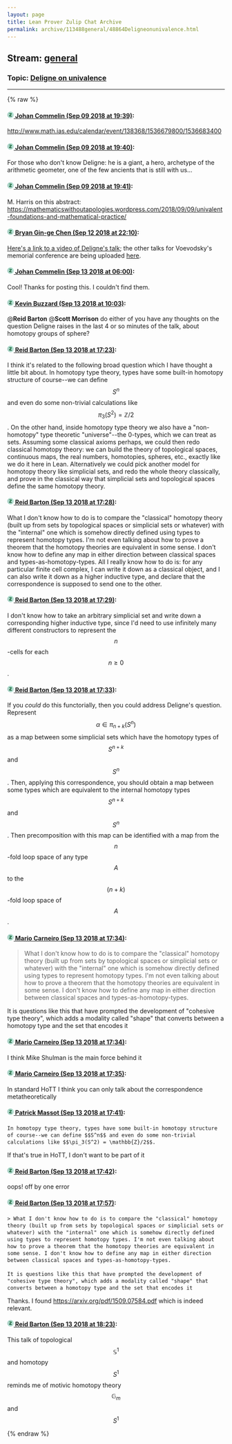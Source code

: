 ```yaml
---
layout: page
title: Lean Prover Zulip Chat Archive 
permalink: archive/113488general/48864Deligneonunivalence.html
---
```


## Stream: [general](index.html)
### Topic: [Deligne on univalence](48864Deligneonunivalence.html)

---


{% raw %}
#### [![Click to go to Zulip](../../assets/img/zulip2.png) Johan Commelin (Sep 09 2018 at 19:39)](https://leanprover.zulipchat.com/#narrow/stream/113488-general/topic/Deligne%20on%20univalence/near/133618998):
http://www.math.ias.edu/calendar/event/138368/1536679800/1536683400

#### [![Click to go to Zulip](../../assets/img/zulip2.png) Johan Commelin (Sep 09 2018 at 19:40)](https://leanprover.zulipchat.com/#narrow/stream/113488-general/topic/Deligne%20on%20univalence/near/133619046):
For those who don't know Deligne: he is a giant, a hero, archetype of the arithmetic geometer, one of the few ancients that is still with us...

#### [![Click to go to Zulip](../../assets/img/zulip2.png) Johan Commelin (Sep 09 2018 at 19:41)](https://leanprover.zulipchat.com/#narrow/stream/113488-general/topic/Deligne%20on%20univalence/near/133619056):
M. Harris on this abstract: https://mathematicswithoutapologies.wordpress.com/2018/09/09/univalent-foundations-and-mathematical-practice/

#### [![Click to go to Zulip](../../assets/img/zulip2.png) Bryan Gin-ge Chen (Sep 12 2018 at 22:10)](https://leanprover.zulipchat.com/#narrow/stream/113488-general/topic/Deligne%20on%20univalence/near/133840719):
[Here's a link to a video of Deligne's talk](https://video.ias.edu/VoevodskyMemConf-2018/0911-PierreDeligne); the other talks for Voevodsky's memorial conference are being uploaded [here](https://video.ias.edu/vladimir).

#### [![Click to go to Zulip](../../assets/img/zulip2.png) Johan Commelin (Sep 13 2018 at 06:00)](https://leanprover.zulipchat.com/#narrow/stream/113488-general/topic/Deligne%20on%20univalence/near/133860739):
Cool! Thanks for posting this. I couldn't find them.

#### [![Click to go to Zulip](../../assets/img/zulip2.png) Kevin Buzzard (Sep 13 2018 at 10:03)](https://leanprover.zulipchat.com/#narrow/stream/113488-general/topic/Deligne%20on%20univalence/near/133868555):
@**Reid Barton** @**Scott Morrison** do either of you have any thoughts on the question Deligne raises in the last 4 or so minutes of the talk, about homotopy groups of sphere?

#### [![Click to go to Zulip](../../assets/img/zulip2.png) Reid Barton (Sep 13 2018 at 17:23)](https://leanprover.zulipchat.com/#narrow/stream/113488-general/topic/Deligne%20on%20univalence/near/133892924):
I think it's related to the following broad question which I have thought a little bit about.
In homotopy type theory, types have some built-in homotopy structure of course--we can define $$S^n$$ and even do some non-trivial calculations like $$\pi_3(S^2) = \mathbb{Z}/2$$.
On the other hand, inside homotopy type theory we also have a "non-homotopy" type theoretic "universe"--the 0-types, which we can treat as sets. Assuming some classical axioms perhaps, we could then redo classical homotopy theory: we can build the theory of topological spaces, continuous maps, the real numbers, homotopies, spheres, etc., exactly like we do it here in Lean. Alternatively we could pick another model for homotopy theory like simplicial sets, and redo the whole theory classically, and prove in the classical way that simplicial sets and topological spaces define the same homotopy theory.

#### [![Click to go to Zulip](../../assets/img/zulip2.png) Reid Barton (Sep 13 2018 at 17:28)](https://leanprover.zulipchat.com/#narrow/stream/113488-general/topic/Deligne%20on%20univalence/near/133893246):
What I don't know how to do is to compare the "classical" homotopy theory (built up from sets by topological spaces or simplicial sets or whatever) with the "internal" one which is somehow directly defined using types to represent homotopy types. I'm not even talking about how to prove a theorem that the homotopy theories are equivalent in some sense. I don't know how to define any map in either direction between classical spaces and types-as-homotopy-types.
All I really know how to do is: for any particular finite cell complex, I can write it down as a classical object, and I can also write it down as a higher inductive type, and declare that the correspondence is supposed to send one to the other.

#### [![Click to go to Zulip](../../assets/img/zulip2.png) Reid Barton (Sep 13 2018 at 17:29)](https://leanprover.zulipchat.com/#narrow/stream/113488-general/topic/Deligne%20on%20univalence/near/133893324):
I don't know how to take an arbitrary simplicial set and write down a corresponding higher inductive type, since I'd need to use infinitely many different constructors to represent the $$n$$-cells for each $$n \ge 0$$.

#### [![Click to go to Zulip](../../assets/img/zulip2.png) Reid Barton (Sep 13 2018 at 17:33)](https://leanprover.zulipchat.com/#narrow/stream/113488-general/topic/Deligne%20on%20univalence/near/133893557):
If you *could* do this functorially, then you could address Deligne's question. Represent $$\alpha \in \pi_{n+k}(S^n)$$ as a map between some simplicial sets which have the homotopy types of $$S^{n+k}$$ and $$S^n$$. Then, applying this correspondence, you should obtain a map between some types which are equivalent to the internal homotopy types $$S^{n+k}$$ and $$S^n$$. Then precomposition with this map can be identified with a map from the $$n$$-fold loop space of any type $$A$$ to the $$(n+k)$$-fold loop space of $$A$$.

#### [![Click to go to Zulip](../../assets/img/zulip2.png) Mario Carneiro (Sep 13 2018 at 17:34)](https://leanprover.zulipchat.com/#narrow/stream/113488-general/topic/Deligne%20on%20univalence/near/133893618):
> What I don't know how to do is to compare the "classical" homotopy theory (built up from sets by topological spaces or simplicial sets or whatever) with the "internal" one which is somehow directly defined using types to represent homotopy types. I'm not even talking about how to prove a theorem that the homotopy theories are equivalent in some sense. I don't know how to define any map in either direction between classical spaces and types-as-homotopy-types.

It is questions like this that have prompted the development of "cohesive type theory", which adds a modality called "shape" that converts between a homotopy type and the set that encodes it

#### [![Click to go to Zulip](../../assets/img/zulip2.png) Mario Carneiro (Sep 13 2018 at 17:34)](https://leanprover.zulipchat.com/#narrow/stream/113488-general/topic/Deligne%20on%20univalence/near/133893637):
I think Mike Shulman is the main force behind it

#### [![Click to go to Zulip](../../assets/img/zulip2.png) Mario Carneiro (Sep 13 2018 at 17:35)](https://leanprover.zulipchat.com/#narrow/stream/113488-general/topic/Deligne%20on%20univalence/near/133893681):
In standard HoTT I think you can only talk about the correspondence metatheoretically

#### [![Click to go to Zulip](../../assets/img/zulip2.png) Patrick Massot (Sep 13 2018 at 17:41)](https://leanprover.zulipchat.com/#narrow/stream/113488-general/topic/Deligne%20on%20univalence/near/133894083):
```quote
In homotopy type theory, types have some built-in homotopy structure of course--we can define $$S^n$$ and even do some non-trivial calculations like $$\pi_3(S^2) = \mathbb{Z}/2$$.
```
If that's true in HoTT, I don't want to be part of it

#### [![Click to go to Zulip](../../assets/img/zulip2.png) Reid Barton (Sep 13 2018 at 17:42)](https://leanprover.zulipchat.com/#narrow/stream/113488-general/topic/Deligne%20on%20univalence/near/133894154):
oops! off by one error

#### [![Click to go to Zulip](../../assets/img/zulip2.png) Reid Barton (Sep 13 2018 at 17:57)](https://leanprover.zulipchat.com/#narrow/stream/113488-general/topic/Deligne%20on%20univalence/near/133895052):
```quote
> What I don't know how to do is to compare the "classical" homotopy theory (built up from sets by topological spaces or simplicial sets or whatever) with the "internal" one which is somehow directly defined using types to represent homotopy types. I'm not even talking about how to prove a theorem that the homotopy theories are equivalent in some sense. I don't know how to define any map in either direction between classical spaces and types-as-homotopy-types.

It is questions like this that have prompted the development of "cohesive type theory", which adds a modality called "shape" that converts between a homotopy type and the set that encodes it
```
Thanks. I found https://arxiv.org/pdf/1509.07584.pdf which is indeed relevant.

#### [![Click to go to Zulip](../../assets/img/zulip2.png) Reid Barton (Sep 13 2018 at 18:23)](https://leanprover.zulipchat.com/#narrow/stream/113488-general/topic/Deligne%20on%20univalence/near/133896509):
This talk of topological $$\mathbb{S}^1$$ and homotopy $$S^1$$ reminds me of motivic homotopy theory $$\mathbb{G}_m$$ and $$S^1$$


{% endraw %}
